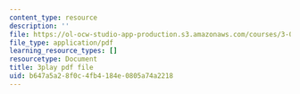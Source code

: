 ```yaml
---
content_type: resource
description: ''
file: https://ol-ocw-studio-app-production.s3.amazonaws.com/courses/3-091sc-introduction-to-solid-state-chemistry-fall-2010/b647a5a28f0c4fb4184e0805a74a2218_iRh3Kpgg0Uc.pdf
file_type: application/pdf
learning_resource_types: []
resourcetype: Document
title: 3play pdf file
uid: b647a5a2-8f0c-4fb4-184e-0805a74a2218
---
```

